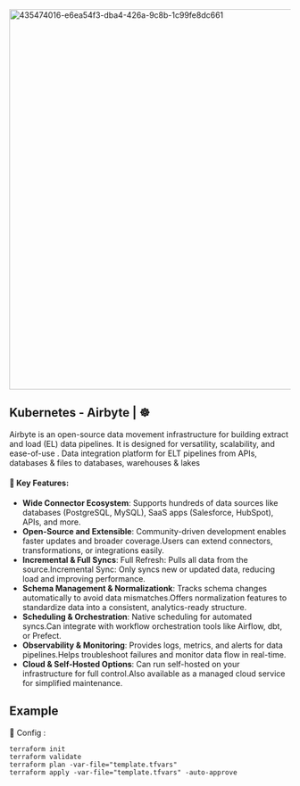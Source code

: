 <img width="1737" height="682" alt="435474016-e6ea54f3-dba4-426a-9c8b-1c99fe8dc661" src="https://github.com/user-attachments/assets/cd1b39ba-d0c8-4dec-b612-a235102a6a60" />


## Kubernetes - Airbyte | ☸️
Airbyte is an open-source data movement infrastructure for building extract and load (EL) data pipelines. It is designed for versatility, scalability, and ease-of-use . Data integration platform for ELT pipelines from APIs, databases & files to databases, warehouses & lakes

#### 🎯 Key Features:
   - **Wide Connector Ecosystem**: Supports hundreds of data sources like databases (PostgreSQL, MySQL), SaaS apps (Salesforce, HubSpot), APIs, and more.
   - **Open-Source and Extensible**: Community-driven development enables faster updates and broader coverage.Users can extend connectors, transformations, or integrations easily.
   - **Incremental & Full Syncs**: Full Refresh: Pulls all data from the source.Incremental Sync: Only syncs new or updated data, reducing load and improving performance.
   - **Schema Management & Normalizationk**: Tracks schema changes automatically to avoid data mismatches.Offers normalization features to standardize data into a consistent, analytics-ready structure.
   - **Scheduling & Orchestration**: Native scheduling for automated syncs.Can integrate with workflow orchestration tools like Airflow, dbt, or Prefect.
   - **Observability & Monitoring**: Provides logs, metrics, and alerts for data pipelines.Helps troubleshoot failures and monitor data flow in real-time.
   - **Cloud & Self-Hosted Options**: Can run self-hosted on your infrastructure for full control.Also available as a managed cloud service for simplified maintenance.


## Example
🔨 Config :
```
terraform init
terraform validate
terraform plan -var-file="template.tfvars"
terraform apply -var-file="template.tfvars" -auto-approve
```
